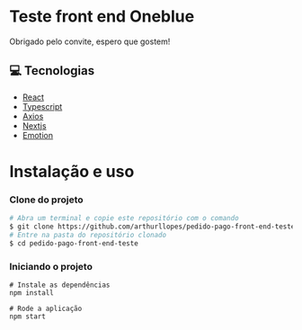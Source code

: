 # Teste front end Oneblue

Obrigado pelo convite, espero que gostem!

## 💻 Tecnologias

 - [React](https://pt-br.reactjs.org/)
 - [Typescript](https://www.typescriptlang.org/)
 - [Axios](https://axios-http.com/docs/intro)
 - [Nextjs]([https://fontawesome.com/](https://nextjs.org/))
 - [Emotion]([https://styled-components.com/](https://emotion.sh/docs/introduction))

# Instalação e uso

### **Clone do projeto**

```bash
# Abra um terminal e copie este repositório com o comando
$ git clone https://github.com/arthurllopes/pedido-pago-front-end-teste.git
# Entre na pasta do repositório clonado
$ cd pedido-pago-front-end-teste
```

### **Iniciando o projeto**

```
# Instale as dependências
npm install

# Rode a aplicação
npm start
```
